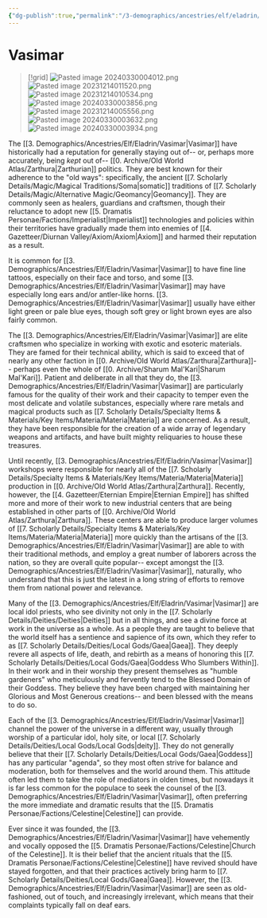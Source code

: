 ```yaml
---
{"dg-publish":true,"permalink":"/3-demographics/ancestries/elf/eladrin/vasimar/","noteIcon":""}
---
```


# Vasimar

>[!grid]
>![Pasted image 20240330004012.png](/img/user/x.%20Assets/Attachments/Pasted%20image%2020240330004012.png)
>![Pasted image 20231214011520.png](/img/user/x.%20Assets/Attachments/Pasted%20image%2020231214011520.png)
>![Pasted image 20231214010534.png](/img/user/x.%20Assets/Attachments/Pasted%20image%2020231214010534.png)
>![Pasted image 20240330003856.png](/img/user/x.%20Assets/Attachments/Pasted%20image%2020240330003856.png)
>![Pasted image 20231214005556.png](/img/user/x.%20Assets/Attachments/Pasted%20image%2020231214005556.png)
>![Pasted image 20240330003632.png](/img/user/x.%20Assets/Attachments/Pasted%20image%2020240330003632.png)
>![Pasted image 20240330003934.png](/img/user/x.%20Assets/Attachments/Pasted%20image%2020240330003934.png)

The [[3. Demographics/Ancestries/Elf/Eladrin/Vasimar\|Vasimar]] have historically had a reputation for generally staying out of-- or, perhaps more accurately, being *kept* out of-- [[0. Archive/Old World Atlas/Zarthura\|Zarthurian]] politics. They are best known for their adherence to the "old ways": specifically, the ancient [[7. Scholarly Details/Magic/Magical Traditions/Soma\|somatic]] traditions of [[7. Scholarly Details/Magic/Alternative Magic/Geomancy\|Geomancy]]. They are commonly seen as healers, guardians and craftsmen, though their reluctance to adopt new [[5. Dramatis Personae/Factions/Imperialist\|Imperialist]] technologies and policies within their territories have gradually made them into enemies of [[4. Gazetteer/Diurnan Valley/Axiom/Axiom\|Axiom]] and harmed their reputation as a result. 

It is common for [[3. Demographics/Ancestries/Elf/Eladrin/Vasimar\|Vasimar]] to have fine line tattoos, especially on their face and torso, and some [[3. Demographics/Ancestries/Elf/Eladrin/Vasimar\|Vasimar]] may have especially long ears and/or antler-like horns. [[3. Demographics/Ancestries/Elf/Eladrin/Vasimar\|Vasimar]] usually have either light green or pale blue eyes, though soft grey or light brown eyes are also fairly common. 

The [[3. Demographics/Ancestries/Elf/Eladrin/Vasimar\|Vasimar]] are elite craftsmen who specialize in working with exotic and esoteric materials. They are famed for their technical ability, which is said to exceed that of nearly any other faction in [[0. Archive/Old World Atlas/Zarthura\|Zarthura]]-- perhaps even the whole of [[0. Archive/Sharum Mal'Kari\|Sharum Mal'Kari]]. Patient and deliberate in all that they do, the [[3. Demographics/Ancestries/Elf/Eladrin/Vasimar\|Vasimar]] are particularly famous for the quality of their work and their capacity to temper even the most delicate and volatile substances, especially where rare metals and magical products such as [[7. Scholarly Details/Specialty Items & Materials/Key Items/Materia/Materia\|Materia]] are concerned. As a result, they have been responsible for the creation of a wide array of legendary weapons and artifacts, and have built mighty reliquaries to house these treasures. 

Until recently, [[3. Demographics/Ancestries/Elf/Eladrin/Vasimar\|Vasimar]] workshops were responsible for nearly all of the [[7. Scholarly Details/Specialty Items & Materials/Key Items/Materia/Materia\|Materia]] production in [[0. Archive/Old World Atlas/Zarthura\|Zarthura]]. Recently, however, the [[4. Gazetteer/Eternian Empire\|Eternian Empire]] has shifted more and more of their work to new industrial centers that are being established in other parts of [[0. Archive/Old World Atlas/Zarthura\|Zarthura]]. These centers are able to produce larger volumes of [[7. Scholarly Details/Specialty Items & Materials/Key Items/Materia/Materia\|Materia]] more quickly than the artisans of the [[3. Demographics/Ancestries/Elf/Eladrin/Vasimar\|Vasimar]] are able to with their traditional methods, and employ a great number of laborers across the nation, so they are overall quite popular-- except amongst the [[3. Demographics/Ancestries/Elf/Eladrin/Vasimar\|Vasimar]], naturally, who understand that this is just the latest in a long string of efforts to remove them from national power and relevance. 

Many of the [[3. Demographics/Ancestries/Elf/Eladrin/Vasimar\|Vasimar]] are local idol priests, who see divinity not only in the [[7. Scholarly Details/Deities/Deities\|Deities]] but in all things, and see a divine force at work in the universe as a whole. As a people they are taught to believe that the world itself has a sentience and sapience of its own, which they refer to as [[7. Scholarly Details/Deities/Local Gods/Gaea\|Gaea]]. They deeply revere all aspects of life, death, and rebirth as a means of honoring this [[7. Scholarly Details/Deities/Local Gods/Gaea\|Goddess Who Slumbers Within]]. In their work and in their worship they present themselves as "humble gardeners" who meticulously and fervently tend to the Blessed Domain of their Goddess. They believe they have been charged with maintaining her Glorious and Most Generous creations-- and been blessed with the means to do so.  

Each of the [[3. Demographics/Ancestries/Elf/Eladrin/Vasimar\|Vasimar]] channel the power of the universe in a different way, usually through worship of a particular idol, holy site, or local [[7. Scholarly Details/Deities/Local Gods/Local Gods\|deity]]. They do not generally believe that their [[7. Scholarly Details/Deities/Local Gods/Gaea\|Goddess]] has any particular "agenda", so they most often strive for balance and moderation, both for themselves and the world around them. This attitude often led them to take the role of mediators in olden times, but nowadays it is far less common for the populace to seek the counsel of the [[3. Demographics/Ancestries/Elf/Eladrin/Vasimar\|Vasimar]], often preferring the more immediate and dramatic results that the [[5. Dramatis Personae/Factions/Celestine\|Celestine]] can provide.

Ever since it was founded, the [[3. Demographics/Ancestries/Elf/Eladrin/Vasimar\|Vasimar]] have vehemently and vocally opposed the [[5. Dramatis Personae/Factions/Celestine\|Church of the Celestine]]. It is their belief that the ancient rituals that the [[5. Dramatis Personae/Factions/Celestine\|Celestine]] have revived should have stayed forgotten, and that their practices actively bring harm to [[7. Scholarly Details/Deities/Local Gods/Gaea\|Gaea]]. However, the [[3. Demographics/Ancestries/Elf/Eladrin/Vasimar\|Vasimar]] are seen as old-fashioned, out of touch, and increasingly irrelevant, which means that their complaints typically fall on deaf ears. 




